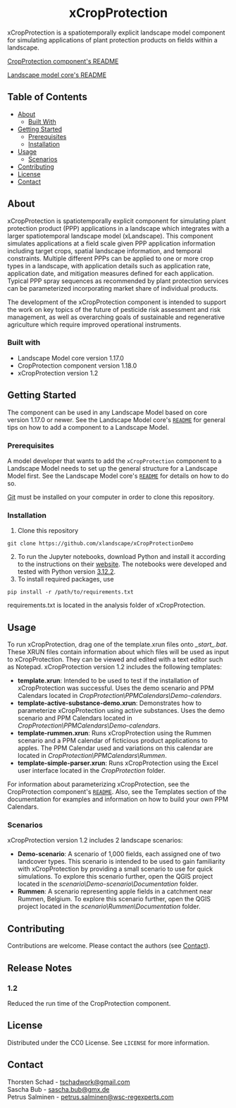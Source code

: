 <h1 align="center">
xCropProtection
</h1>

xCropProtection is a spatiotemporally explicit landscape model component for simulating applications of plant protection products on fields within a landscape.

[CropProtection component's README](https://github.com/xlandscape/CropProtection-Component/blob/main/README.md)

[Landscape model core's README](https://github.com/xlandscape/LandscapeModel-Core)

## Table of Contents
* [About](#about)
  * [Built With](#built-with)
* [Getting Started](#getting-started)
  * [Prerequisites](#prerequisites)
  * [Installation](#installation)
* [Usage](#usage)
  * [Scenarios](#scenarios)
* [Contributing](#contributing)
* [License](#license)
* [Contact](#contact)

## About
xCropProtection is spatiotemporally explicit component for simulating plant protection product (PPP) applications in a landscape which integrates with a larger spatiotemporal landscape model (xLandscape). This component simulates applications at a field scale given PPP application information including target crops, spatial landscape information, and temporal constraints. Multiple different PPPs can be applied to one or more crop types in a landscape, with application details such as application rate, application date, and mitigation measures defined for each application. Typical PPP spray sequences as recommended by plant protection services can be parameterized incorporating market share of individual products.

The development of the xCropProtection component is intended to support the work on key topics of the future of pesticide risk assessment and risk management, as well as overarching goals of sustainable and regenerative agriculture which require improved operational instruments.

### Built with
* Landscape Model core version 1.17.0
* CropProtection component version 1.18.0
* xCropProtection version 1.2

## Getting Started
The component can be used in any Landscape Model based on core version 1.17.0 or newer. See the Landscape Model core's [`README`](https://github.com/xlandscape/LandscapeModel-Core) for general tips on how to add a component to a Landscape Model.

### Prerequisites
A model developer that wants to add the `xCropProtection` component to a Landscape Model needs to set up the general structure for a Landscape Model first. See the Landscape Model core's [`README`](https://github.com/xlandscape/LandscapeModel-Core) for details on how to do so.

[Git](https://git-scm.com/) must be installed on your computer in order to clone this repository.

### Installation
1. Clone this repository
```
git clone https://github.com/xlandscape/xCropProtectionDemo
```
2. To run the Jupyter notebooks, download Python and install it according to the instructions on their [website](https://www.python.org/downloads/). The notebooks were developed and tested with Python version [3.12.2](https://www.python.org/downloads/release/python-3122/).
3. To install required packages, use
```
pip install -r /path/to/requirements.txt
```
requirements.txt is located in the analysis folder of xCropProtection.

## Usage
To run xCropProtection, drag one of the template.xrun files onto *__start_\_.bat*. These XRUN files contain information about which files will be used as input to xCropProtection. They can be viewed and edited with a text editor such as Notepad. xCropProtection version 1.2 includes the following templates:

* **template.xrun**: Intended to be used to test if the installation of xCropProtection was successful. Uses the demo scenario and PPM Calendars located in *CropProtection\PPMCalendars\Demo-calendars*.
* **template-active-substance-demo.xrun**: Demonstrates how to parameterize xCropProtection using active substances. Uses the demo scenario and PPM Calendars located in *CropProtection\PPMCalendars\Demo-calendars*.
* **template-rummen.xrun**: Runs xCropProtection using the Rummen scenario and a PPM calendar of ficticious product applications to apples. The PPM Calendar used and variations on this calendar are located in *CropProtection\PPMCalendars\Rummen*.
* **template-simple-parser.xrun**: Runs xCropProtection using the Excel user interface located in the *CropProtection* folder.

For information about parameterizing xCropProtection, see the CropProtection component's [`README`](https://github.com/xlandscape/CropProtection-Component/blob/main/README.md). Also, see the Templates section of the documentation for examples and information on how to build your own PPM Calendars.

### Scenarios

xCropProtection version 1.2 includes 2 landscape scenarios:

* **Demo-scenario**: A scenario of 1,000 fields, each assigned one of two landcover types. This scenario is intended to be used to gain familiarity with xCropProtection by providing a small scenario to use for quick simulations. To explore this scenario further, open the QGIS project located in the *scenario\Demo-scenario\Documentation* folder.
* **Rummen**: A scenario representing apple fields in a catchment near Rummen, Belgium. To explore this scenario further, open the QGIS project located in the *scenario\Rummen\Documentation* folder.

## Contributing
Contributions are welcome. Please contact the authors (see [Contact](#contact)).

## Release Notes

### 1.2

Reduced the run time of the CropProtection component.

## License
Distributed under the CC0 License. See `LICENSE` for more information.

## Contact
Thorsten Schad - tschadwork@gmail.com   
Sascha Bub - sascha.bub@gmx.de  
Petrus Salminen - petrus.salminen@wsc-regexperts.com  
